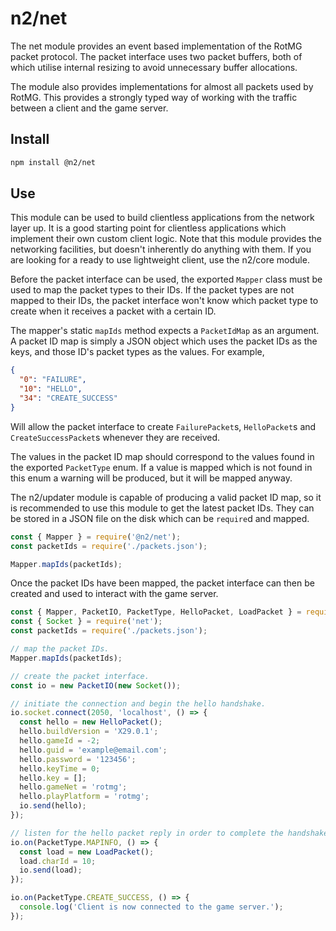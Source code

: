 # n2/net

The net module provides an event based implementation of the RotMG packet protocol. The packet interface uses two packet buffers, both of which utilise internal resizing to avoid unnecessary buffer allocations.

The module also provides implementations for almost all packets used by RotMG. This provides a strongly typed way of working with the traffic between a client and the game server.

## Install

```bash
npm install @n2/net
```

## Use

This module can be used to build clientless applications from the network layer up. It is a good starting point for clientless applications which implement their own custom client logic. Note that this module provides the networking facilities, but doesn't inherently do anything with them. If you are looking for a ready to use lightweight client, use the n2/core module.

Before the packet interface can be used, the exported `Mapper` class must be used to map the packet types to their IDs.
If the packet types are not mapped to their IDs, the packet interface won't know which packet type to create when it receives a packet with a certain ID.

The mapper's static `mapIds` method expects a `PacketIdMap` as an argument. A packet ID map is simply a JSON object which uses the packet IDs as the keys, and those ID's packet types as the values. For example,

```json
{
  "0": "FAILURE",
  "10": "HELLO",
  "34": "CREATE_SUCCESS"
}
```

Will allow the packet interface to create `FailurePacket`s, `HelloPacket`s and `CreateSuccessPacket`s whenever they are received.

The values in the packet ID map should correspond to the values found in the exported `PacketType` enum. If a value is mapped which is not found in this enum a warning will be produced, but it will be mapped anyway.

The n2/updater module is capable of producing a valid packet ID map, so it is recommended to use this module to get the latest packet IDs. They can be stored in a JSON file on the disk which can be `require`d and mapped.

```javascript
const { Mapper } = require('@n2/net');
const packetIds = require('./packets.json');

Mapper.mapIds(packetIds);
```

Once the packet IDs have been mapped, the packet interface can then be created and used to interact with the game server.

```javascript
const { Mapper, PacketIO, PacketType, HelloPacket, LoadPacket } = require('@n2/net');
const { Socket } = require('net');
const packetIds = require('./packets.json');

// map the packet IDs.
Mapper.mapIds(packetIds);

// create the packet interface.
const io = new PacketIO(new Socket());

// initiate the connection and begin the hello handshake.
io.socket.connect(2050, 'localhost', () => {
  const hello = new HelloPacket();
  hello.buildVersion = 'X29.0.1';
  hello.gameId = -2;
  hello.guid = 'example@email.com';
  hello.password = '123456';
  hello.keyTime = 0;
  hello.key = [];
  hello.gameNet = 'rotmg';
  hello.playPlatform = 'rotmg';
  io.send(hello);
});

// listen for the hello packet reply in order to complete the handshake.
io.on(PacketType.MAPINFO, () => {
  const load = new LoadPacket();
  load.charId = 10;
  io.send(load);
});

io.on(PacketType.CREATE_SUCCESS, () => {
  console.log('Client is now connected to the game server.');
});

```

